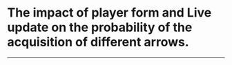# The impact of player form and Live update on the probability of the acquisition of different arrows.
---
